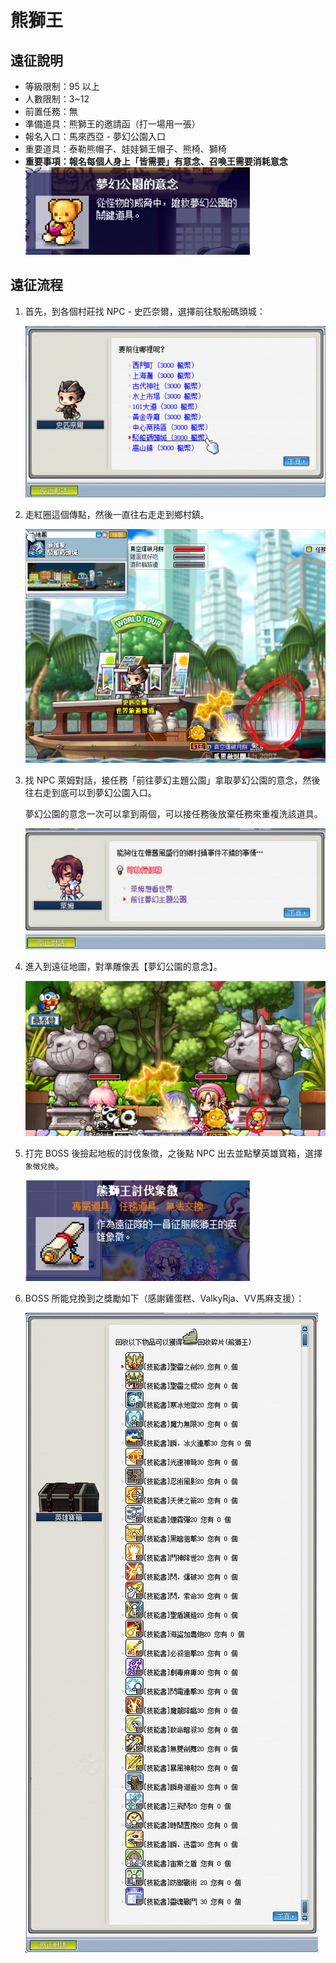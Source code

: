 # 熊獅王

## 遠征說明

- 等級限制：95 以上
- 人數限制：3~12
- 前置任務：無
- 準備道具：熊獅王的邀請函（打一場用一張）
- 報名入口：馬來西亞 - 夢幻公園入口
- 重要道具：泰勒熊帽子、娃娃獅王帽子、熊椅、獅椅
- **重要事項：報名每個人身上「皆需要」有意念、召喚王需要消耗意念**\
    ![1](1.png)

## 遠征流程

1. 首先，到各個村莊找 NPC - 史匹奈爾，選擇前往駁船碼頭城：

    ![2](2.png)

2. 走紅圈這個傳點，然後一直往右走走到鄉村鎮。

    ![3](3.png)

3. 找 NPC 萊姆對話，接任務「前往夢幻主題公園」拿取夢幻公園的意念，然後往右走到底可以到夢幻公園入口。

    夢幻公園的意念一次可以拿到兩個，可以接任務後放棄任務來重複洗該道具。

    ![4](4.png)

4. 進入到遠征地圖，對準雕像丟【夢幻公園的意念】。

    ![5](5.png)

5. 打完 BOSS 後撿起地板的討伐象徵，之後點 NPC 出去並點擊英雄寶箱，選擇`象徵兌換`。

    ![6](6.png)

6. BOSS 所能兌換到之獎勵如下（感謝雞蛋糕、ValkyRja、VV馬麻支援）：

    ![7](7.png)
